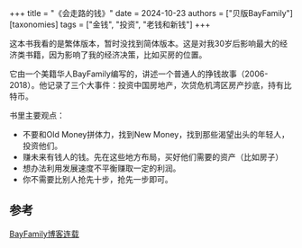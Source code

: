 +++
title = "《会走路的钱》"
date = 2024-10-23
authors = ["贝版BayFamily"]
[taxonomies] 
tags = ["金钱", "投资", "老钱和新钱"]
+++

这本书我看的是繁体版本，暂时没找到简体版本。这是对我30岁后影响最大的经济类书籍，因为影响了我的经济决策，比如买房的位置。

它由一个美籍华人BayFamily编写的，讲述一个普通人的挣钱故事（2006-2018）。他记录了三个大事件：投资中国房地产，次贷危机湾区房产抄底，持有比特币。

书里主要观点：
- 不要和Old Money拼体力，找到New Money，找到那些渴望出头的年轻人，投资他们。
- 赚未来有钱人的钱。先在这些地方布局，买好他们需要的资产（比如房子）
- 想办法利用发展速度不平衡赚取一定的利润。
- 你不需要比别人抢先十步，抢先一步即可。

## 参考
[BayFamily博客连载](https://blog.wenxuecity.com/blog/frontend.php?page=2&act=articleList&blogId=23244)